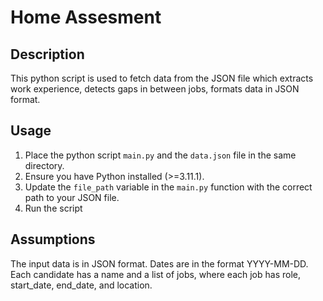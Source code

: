 # Home Assesment

## Description

This python script is used to fetch data from the JSON file which extracts work experience, detects gaps in between jobs, formats data in JSON format.

## Usage
1. Place the python script `main.py` and the `data.json` file in the same directory.
2. Ensure you have Python installed (>=3.11.1).
3. Update the `file_path` variable in the `main.py` function with the correct path to your JSON file.
4. Run the script


## Assumptions
The input data is in JSON format.
Dates are in the format YYYY-MM-DD.
Each candidate has a name and a list of jobs, where each job has role, start_date, end_date, and location.



